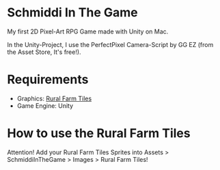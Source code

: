 # Schmiddi In The Game

My first 2D Pixel-Art RPG Game made with Unity on Mac.

In the Unity-Project, I use the PerfectPixel Camera-Script by GG EZ (from the Asset Store, It's free!).

# Requirements
* Graphics: [Rural Farm Tiles](https://pixanna.nl/products/rural-farm-tiles/)
* Game Engine: Unity

# How to use the Rural Farm Tiles

Attention! Add your Rural Farm Tiles Sprites into Assets > SchmiddiInTheGame > Images > Rural Farm Tiles!
